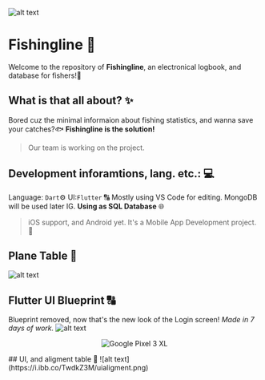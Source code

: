 ![alt text](https://i.ibb.co/yhFvck7/output-onlinepngtools.png)
# Fishingline 🐠
Welcome to the repository of **Fishingline**, an electronical logbook, and database for fishers!🎣
## What is that all about? ✨
Bored cuz the minimal informaion about fishing statistics, and wanna save your catches?🐟
**Fishingline is the solution!**
>Our team is working on the project.
## Development inforamtions, lang. etc.: 💻
Language: ```Dart```⚙️
UI:```Flutter``` 🔠
Mostly using VS Code for editing. MongoDB will be used later IG. **Using as SQL Database** 🌐
> iOS support, and Android yet. It's a Mobile App Development project. 📱
## Plane Table 📃 
![alt text](https://i.ibb.co/74GTq4z/plan-table.png)
## Flutter UI Blueprint 🔠
Blueprint removed, now that's the new look of the Login screen! 
*Made in 7 days of work.*
![alt text]()
<p align="center">
  <img src="https://i.ibb.co/3YYM3ZV/image-removebg-preview-1.png" title="Google Pixel 3 XL" alt="Google Pixel 3 XL"/>
</p>
## UI, and aligment table 🥽
![alt text](https://i.ibb.co/TwdkZ3M/uialigment.png)
